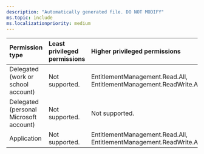 ```yaml
---
description: "Automatically generated file. DO NOT MODIFY"
ms.topic: include
ms.localizationpriority: medium
---
```


|Permission type|Least privileged permissions|Higher privileged permissions|
|:---|:---|:---|
|Delegated (work or school account)|Not supported.|EntitlementManagement.Read.All, EntitlementManagement.ReadWrite.All|
|Delegated (personal Microsoft account)|Not supported.|Not supported.|
|Application|Not supported.|EntitlementManagement.Read.All, EntitlementManagement.ReadWrite.All|

